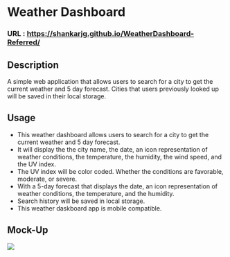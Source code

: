 # Weather Dashboard

### URL : https://shankarjg.github.io/WeatherDashboard-Referred/

## Description
A simple web application that allows users to search for a city to get the current weather and 5 day forecast. Cities that users previously looked up will be saved in their local storage.

## Usage
- This weather dashboard allows users to search for a city to get the current weather and 5 day forecast.
- It will display the the city name, the date, an icon representation of weather conditions, the temperature, the humidity, the wind speed, and the UV index.
- The UV index will be color coded. Whether the conditions are favorable, moderate, or severe.
- With a 5-day forecast that displays the date, an icon representation of weather conditions, the temperature, and the humidity.
- Search history will be saved in local storage.
- This weather daskboard app is mobile compatible.

## Mock-Up
![](assets/images/06-server-side-apis-homework-demo.png)


